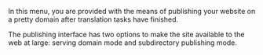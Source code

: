 In this menu, you are provided with the means of publishing your website on a pretty domain after translation tasks have finished.

The publishing interface has two options to make the site available to the web at large: serving domain mode and subdirectory publishing mode.
